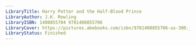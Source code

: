 ```yaml
---
LibraryTitle: Harry Potter and the Half-Blood Prince
LibraryAuthor: J.K. Rowling
LibraryISBN: 1408855704 9781408855706
LibraryCover: https://pictures.abebooks.com/isbn/9781408855706-us-300.jpg
LibraryStatus: Finished
---
```

